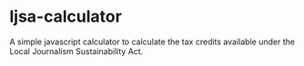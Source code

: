 # ljsa-calculator
A simple javascript calculator to calculate the tax credits available under the Local Journalism Sustainability Act.
